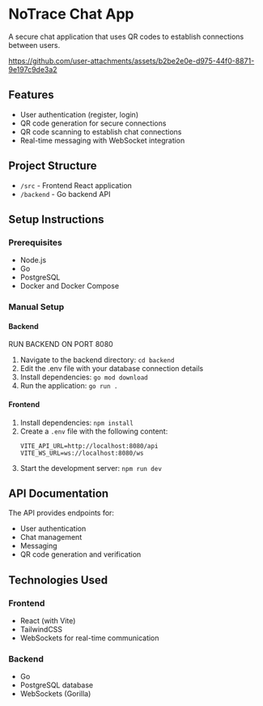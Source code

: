 
# NoTrace Chat App

A secure chat application that uses QR codes to establish connections between users.

https://github.com/user-attachments/assets/b2be2e0e-d975-44f0-8871-9e197c9de3a2

## Features

- User authentication (register, login)
- QR code generation for secure connections
- QR code scanning to establish chat connections
- Real-time messaging with WebSocket integration

## Project Structure

- `/src` - Frontend React application
- `/backend` - Go backend API

## Setup Instructions

### Prerequisites

- Node.js
- Go 
- PostgreSQL
- Docker and Docker Compose 


### Manual Setup

#### Backend

RUN BACKEND ON PORT 8080

1. Navigate to the backend directory: `cd backend`
2. Edit the .env file with your database connection details
3. Install dependencies: `go mod download`
4. Run the application: `go run .`

#### Frontend

1. Install dependencies: `npm install`
2. Create a `.env` file with the following content:
   ```
   VITE_API_URL=http://localhost:8080/api
   VITE_WS_URL=ws://localhost:8080/ws
   ```
3. Start the development server: `npm run dev`

## API Documentation

The API provides endpoints for:

- User authentication
- Chat management
- Messaging
- QR code generation and verification


## Technologies Used

### Frontend
- React (with Vite)
- TailwindCSS
- WebSockets for real-time communication

### Backend
- Go
- PostgreSQL database
- WebSockets (Gorilla)
